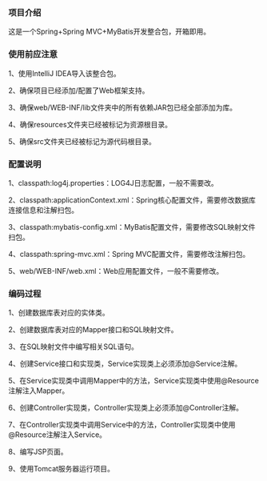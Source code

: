 ### 项目介绍

这是一个Spring+Spring MVC+MyBatis开发整合包，开箱即用。

### 使用前应注意

1、使用IntelliJ IDEA导入该整合包。

2、确保项目已经添加/配置了Web框架支持。

3、确保web/WEB-INF/lib文件夹中的所有依赖JAR包已经全部添加为库。

4、确保resources文件夹已经被标记为资源根目录。

5、确保src文件夹已经被标记为源代码根目录。

### 配置说明

1、classpath:log4j.properties：LOG4J日志配置，一般不需要改。

2、classpath:applicationContext.xml：Spring核心配置文件，需要修改数据库连接信息和注解扫包。

3、classpath:mybatis-config.xml：MyBatis配置文件，需要修改SQL映射文件扫包。

4、classpath:spring-mvc.xml：Spring MVC配置文件，需要修改注解扫包。

5、web/WEB-INF/web.xml：Web应用配置文件，一般不需要修改。

### 编码过程

1、创建数据库表对应的实体类。

2、创建数据库表对应的Mapper接口和SQL映射文件。

3、在SQL映射文件中编写相关SQL语句。

4、创建Service接口和实现类，Service实现类上必须添加@Service注解。

5、在Service实现类中调用Mapper中的方法，Service实现类中使用@Resource注解注入Mapper。

6、创建Controller实现类，Controller实现类上必须添加@Controller注解。

7、在Controller实现类中调用Service中的方法，Controller实现类中使用@Resource注解注入Service。

8、编写JSP页面。

9、使用Tomcat服务器运行项目。
